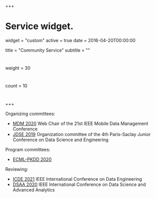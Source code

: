 +++
# Service widget.
widget = "custom"
active = true
date = 2016-04-20T00:00:00

title = "Community Service"
subtitle = ""

# 
weight = 30

# 
count = 10

#   
# 
+++

Organizing committees:

- [MDM 2020](http://mdmconferences.org/mdm2020/) Web Chair of the 21st IEEE Mobile Data Management Conference 
- [JDSE 2019](https://jdse-paris.github.io/jDSE2019) Organization committee of the 4th Paris-Saclay Junior Conference on Data Science and Engineering 

Program committees: 

- [ECML-PKDD 2020](https://ecmlpkdd2020.net/)

Reviewing:

- [ICDE 2021](http://www.icde2021.gr/) IEEE International Conference on Data Engineering 
- [DSAA 2020](http://dsaa2020.dsaa.co/) IEEE International Conference on Data Science and Advanced Analytics 
